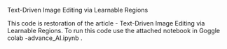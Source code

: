  Text-Driven Image Editing via Learnable Regions 

This code is restoration of the article - Text-Driven Image Editing via Learnable Regions.
To run this code use the attached notebook in Goggle colab -advance_AI.ipynb .
